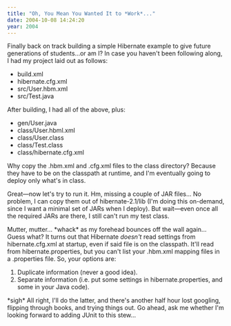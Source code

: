 ```yaml
---
title: "Oh, You Mean You Wanted It to *Work*..."
date: 2004-10-08 14:24:20
year: 2004
---
```

<p>Finally back on track building a simple Hibernate example to give future generations of students...or am I?  In case you haven't been following along, I had my project laid out as follows:</p>

<ul>
<li>build.xml</li>
<li>hibernate.cfg.xml</li>
<li>src/User.hbm.xml</li>
<li>src/Test.java</li>
</ul>

<p>After building, I had all of the above, plus:</p>

<ul>
<li>gen/User.java</li>
<li>class/User.hbml.xml</li>
<li>class/User.class</li>
<li>class/Test.class</li>
<li>class/hibernate.cfg.xml</li>
</ul>

<p>Why copy the .hbm.xml and .cfg.xml files to the class directory?  Because they have to be on the classpath at runtime, and I'm eventually going to deploy only what's in class.</p>

<p>Great—now let's try to run it.  Hm, missing a couple of JAR files... No problem, I can copy them out of hibernate-2.1/lib (I'm doing this on-demand, since I want a minimal set of JARs when I deploy).  But wait—even once all the required JARs are there, I still can't run my test class.</p>

<p>Mutter, mutter... *whack* as my forehead bounces off the wall again... Guess what?  It turns out that Hibernate <em>doesn't</em> read settings from hibernate.cfg.xml at startup, even if said file is on the classpath.  It'll read from hibernate.properties, but you can't list your .hbm.xml mapping files in a .properties file.  So, your options are:</p>

<ol>
<li>Duplicate information (never a good idea).</li>
<li>Separate information (i.e. put some settings in hibernate.properties, and some in your Java code).</li>
</ol>

<p>*sigh* All right, I'll do the latter, and there's another half hour lost googling, flipping through books, and trying things out.  Go ahead, ask me whether I'm looking forward to adding JUnit to this stew...</p>
